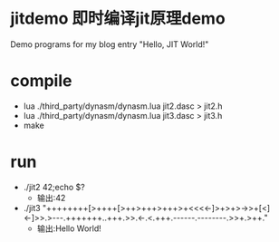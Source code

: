 jitdemo 即时编译jit原理demo
=======

Demo programs for my blog entry "Hello, JIT World!"
# compile
- lua ./third_party/dynasm/dynasm.lua jit2.dasc > jit2.h
- lua ./third_party/dynasm/dynasm.lua jit3.dasc > jit3.h
- make
# run
- ./jit2 42;echo $?
  - 输出:42
- ./jit3 "++++++++[>++++[>++>+++>+++>+<<<<-]>+>+>->>+[<]<-]>>.>---.+++++++..+++.>>.<-.<.+++.------.--------.>>+.>++."
  - 输出:Hello World!

